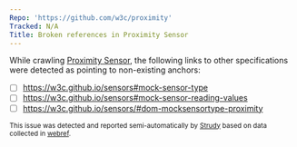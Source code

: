 ```yaml
---
Repo: 'https://github.com/w3c/proximity'
Tracked: N/A
Title: Broken references in Proximity Sensor
---
```


While crawling [Proximity Sensor](https://w3c.github.io/proximity/), the following links to other specifications were detected as pointing to non-existing anchors:
* [ ] https://w3c.github.io/sensors#mock-sensor-type
* [ ] https://w3c.github.io/sensors#mock-sensor-reading-values
* [ ] https://w3c.github.io/sensors/#dom-mocksensortype-proximity

<sub>This issue was detected and reported semi-automatically by [Strudy](https://github.com/w3c/strudy/) based on data collected in [webref](https://github.com/w3c/webref/).</sub>
